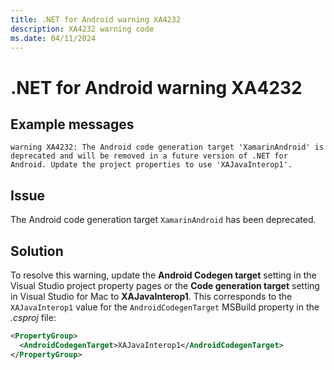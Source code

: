 ```yaml
---
title: .NET for Android warning XA4232
description: XA4232 warning code
ms.date: 04/11/2024
---
```

# .NET for Android warning XA4232

## Example messages

```
warning XA4232: The Android code generation target 'XamarinAndroid' is deprecated and will be removed in a future version of .NET for Android. Update the project properties to use 'XAJavaInterop1'.
```

## Issue

The Android code generation target `XamarinAndroid` has been deprecated.

## Solution

To resolve this warning, update the **Android Codegen target** setting in the
Visual Studio project property pages or the **Code generation target** setting
in Visual Studio for Mac to **XAJavaInterop1**.  This corresponds to the
`XAJavaInterop1` value for the `AndroidCodegenTarget` MSBuild property in the
_.csproj_ file:

```xml
<PropertyGroup>
  <AndroidCodegenTarget>XAJavaInterop1</AndroidCodegenTarget>
</PropertyGroup>
```
